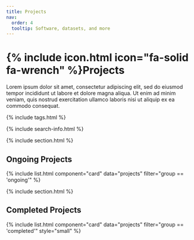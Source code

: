 ```yaml
---
title: Projects
nav:
  order: 4
  tooltip: Software, datasets, and more
---
```


# {% include icon.html icon="fa-solid fa-wrench" %}Projects

Lorem ipsum dolor sit amet, consectetur adipiscing elit, sed do eiusmod tempor incididunt ut labore et dolore magna aliqua.
Ut enim ad minim veniam, quis nostrud exercitation ullamco laboris nisi ut aliquip ex ea commodo consequat.

{% include tags.html %}

{% include search-info.html %}

{% include section.html %}

## Ongoing Projects

{% include list.html component="card" data="projects" filter="group == 'ongoing'" %}

{% include section.html %}

## Completed Projects

{% include list.html component="card" data="projects" filter="group == 'completed'" style="small" %}
